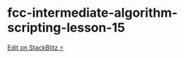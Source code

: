 # fcc-intermediate-algorithm-scripting-lesson-15

[Edit on StackBlitz ⚡️](https://stackblitz.com/edit/js-jcu784)